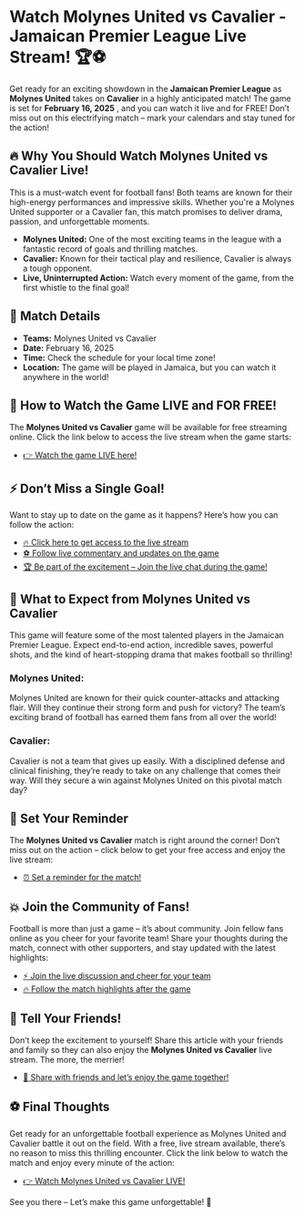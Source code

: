 # Watch Molynes United vs Cavalier - Jamaican Premier League Live Stream! 🏆⚽

Get ready for an exciting showdown in the **Jamaican Premier League** as **Molynes United** takes on **Cavalier** in a highly anticipated match! The game is set for **February 16, 2025** , and you can watch it live and for FREE! Don’t miss out on this electrifying match – mark your calendars and stay tuned for the action!

## 🔥 Why You Should Watch Molynes United vs Cavalier Live!

This is a must-watch event for football fans! Both teams are known for their high-energy performances and impressive skills. Whether you're a Molynes United supporter or a Cavalier fan, this match promises to deliver drama, passion, and unforgettable moments.

- **Molynes United:** One of the most exciting teams in the league with a fantastic record of goals and thrilling matches.
- **Cavalier:** Known for their tactical play and resilience, Cavalier is always a tough opponent.
- **Live, Uninterrupted Action:** Watch every moment of the game, from the first whistle to the final goal!

## 📅 Match Details

- **Teams:** Molynes United vs Cavalier
- **Date:** February 16, 2025
- **Time:** Check the schedule for your local time zone!
- **Location:** The game will be played in Jamaica, but you can watch it anywhere in the world!

## 🚀 How to Watch the Game LIVE and FOR FREE!

The **Molynes United vs Cavalier** game will be available for free streaming online. Click the link below to access the live stream when the game starts:

- [👉 Watch the game LIVE here!](https://tinyurl.com/livestreamfreeo?st=Molynes+United+vs+Cavalier&si=ghc)

## ⚡ Don’t Miss a Single Goal!

Want to stay up to date on the game as it happens? Here’s how you can follow the action:

- [🔥 Click here to get access to the live stream](https://tinyurl.com/livestreamfreeo?st=Molynes+United+vs+Cavalier&si=ghc)
- [⚽ Follow live commentary and updates on the game](https://tinyurl.com/livestreamfreeo?st=Molynes+United+vs+Cavalier&si=ghc)
- [🏆 Be part of the excitement – Join the live chat during the game!](https://tinyurl.com/livestreamfreeo?st=Molynes+United+vs+Cavalier&si=ghc)

## 🌟 What to Expect from Molynes United vs Cavalier

This game will feature some of the most talented players in the Jamaican Premier League. Expect end-to-end action, incredible saves, powerful shots, and the kind of heart-stopping drama that makes football so thrilling!

### Molynes United:

Molynes United are known for their quick counter-attacks and attacking flair. Will they continue their strong form and push for victory? The team’s exciting brand of football has earned them fans from all over the world!

### Cavalier: 

Cavalier is not a team that gives up easily. With a disciplined defense and clinical finishing, they’re ready to take on any challenge that comes their way. Will they secure a win against Molynes United on this pivotal match day?

## 🔔 Set Your Reminder

The **Molynes United vs Cavalier** match is right around the corner! Don’t miss out on the action – click below to get your free access and enjoy the live stream:

- [⏰ Set a reminder for the match!](https://tinyurl.com/livestreamfreeo?st=Molynes+United+vs+Cavalier&si=ghc)

## 💥 Join the Community of Fans!

Football is more than just a game – it’s about community. Join fellow fans online as you cheer for your favorite team! Share your thoughts during the match, connect with other supporters, and stay updated with the latest highlights:

- [⚡ Join the live discussion and cheer for your team](https://tinyurl.com/livestreamfreeo?st=Molynes+United+vs+Cavalier&si=ghc)
- [🔥 Follow the match highlights after the game](https://tinyurl.com/livestreamfreeo?st=Molynes+United+vs+Cavalier&si=ghc)

## 📣 Tell Your Friends!

Don’t keep the excitement to yourself! Share this article with your friends and family so they can also enjoy the **Molynes United vs Cavalier** live stream. The more, the merrier!

- [📢 Share with friends and let’s enjoy the game together!](https://tinyurl.com/livestreamfreeo?st=Molynes+United+vs+Cavalier&si=ghc)

## ⚽ Final Thoughts

Get ready for an unforgettable football experience as Molynes United and Cavalier battle it out on the field. With a free, live stream available, there’s no reason to miss this thrilling encounter. Click the link below to watch the match and enjoy every minute of the action:

- [👉 Watch Molynes United vs Cavalier LIVE!](https://tinyurl.com/livestreamfreeo?st=Molynes+United+vs+Cavalier&si=ghc)

See you there – Let’s make this game unforgettable! 🎉
